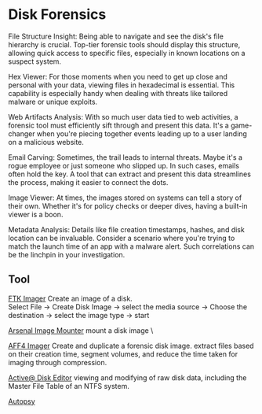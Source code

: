 # Disk Forensics

File Structure Insight: Being able to navigate and see the disk's file hierarchy is crucial. Top-tier forensic tools should display this structure, allowing quick access to specific files, especially in known locations on a suspect system.

Hex Viewer: For those moments when you need to get up close and personal with your data, viewing files in hexadecimal is essential. This capability is especially handy when dealing with threats like tailored malware or unique exploits.

Web Artifacts Analysis: With so much user data tied to web activities, a forensic tool must efficiently sift through and present this data. It's a game-changer when you're piecing together events leading up to a user landing on a malicious website.

Email Carving: Sometimes, the trail leads to internal threats. Maybe it's a rogue employee or just someone who slipped up. In such cases, emails often hold the key. A tool that can extract and present this data streamlines the process, making it easier to connect the dots.

Image Viewer: At times, the images stored on systems can tell a story of their own. Whether it's for policy checks or deeper dives, having a built-in viewer is a boon.

Metadata Analysis: Details like file creation timestamps, hashes, and disk location can be invaluable. Consider a scenario where you're trying to match the launch time of an app with a malware alert. Such correlations can be the linchpin in your investigation.

## Tool 

[FTK Imager](https://www.exterro.com/digital-forensics-software/ftk-imager) 
Create an image of a disk. \
Select File -> Create Disk Image -> select the media source -> Choose the destination -> select the image type -> start

[Arsenal Image Mounter](https://arsenalrecon.com/downloads) 
 mount a disk image \
 
[AFF4 Imager](https://github.com/Velocidex/c-aff4) 
Create and duplicate a forensic disk image. extract files based on their creation time, segment volumes, and reduce the time taken for imaging through compression.

[Active@ Disk Editor](https://www.disk-editor.org/index.html) 
viewing and modifying of raw disk data, including the Master File Table of an NTFS system.

[Autopsy](https://www.autopsy.com/)

















